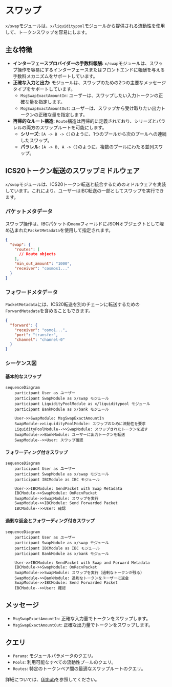 # スワップ

`x/swap`モジュールは、`x/liquiditypool`モジュールから提供される流動性を使用して、トークンスワップを容易にします。

## 主な特徴

* **インターフェースプロバイダーの手数料報酬:** `x/swap`モジュールは、スワップ操作を容易にするインターフェースまたはフロントエンドに報酬を与える手数料メカニズムをサポートしています。
* **正確な入力と出力:** モジュールは、スワップのための2つの主要なメッセージタイプをサポートしています。
  * `MsgSwapExactAmountIn`: ユーザーは、スワップしたい入力トークンの正確な量を指定します。
  * `MsgSwapExactAmountOut`: ユーザーは、スワップから受け取りたい出力トークンの正確な量を指定します。
* **再帰的なルート構造:** `Route`構造は再帰的に定義されており、シリーズとパラレルの両方のスワップルートを可能にします。
  * **シリーズ:** `[A -> B -> C]`のように、1つのプールから次のプールへの連続したスワップ。
  * **パラレル:** `[A -> B, A -> C]`のように、複数のプールにわたる並列スワップ。

## ICS20トークン転送のスワップミドルウェア

`x/swap`モジュールは、ICS20トークン転送と統合するためのミドルウェアを実装しています。これにより、ユーザーはIBC転送の一部としてスワップを実行できます。

### パケットメタデータ

スワップ操作は、IBCパケットの`memo`フィールドにJSONオブジェクトとして埋め込まれた`PacketMetadata`を使用して指定されます。

```json
{
  "swap": {
    "routes": [
      // Route objects
    ],
    "min_out_amount": "1000",
    "receiver": "cosmos1..."
  }
}
```

### フォワードメタデータ

`PacketMetadata`には、ICS20転送を別のチェーンに転送するための`ForwardMetadata`を含めることもできます。

```json
{
  "forward": {
    "receiver": "osmo1...",
    "port": "transfer",
    "channel": "channel-0"
  }
}
```

### シーケンス図

#### 基本的なスワップ

```mermaid
sequenceDiagram
    participant User as ユーザー
    participant SwapModule as x/swap モジュール
    participant LiquidityPoolModule as x/liquiditypool モジュール
    participant BankModule as x/bank モジュール

    User->>SwapModule: MsgSwapExactAmountIn
    SwapModule->>LiquidityPoolModule: スワップのために流動性を要求
    LiquidityPoolModule-->>SwapModule: スワップされたトークンを返す
    SwapModule->>BankModule: ユーザーに出力トークンを転送
    SwapModule-->>User: スワップ確認
```

#### フォワーディング付きスワップ

```mermaid
sequenceDiagram
    participant User as ユーザー
    participant SwapModule as x/swap モジュール
    participant IBCModule as IBC モジュール

    User->>IBCModule: SendPacket with Swap Metadata
    IBCModule->>SwapModule: OnRecvPacket
    SwapModule->>SwapModule: スワップを実行
    SwapModule->>IBCModule: Send Forwarded Packet
    IBCModule-->>User: 確認
```

#### 過剰な返金とフォワーディング付きスワップ

```mermaid
sequenceDiagram
    participant User as ユーザー
    participant SwapModule as x/swap モジュール
    participant IBCModule as IBC モジュール
    participant BankModule as x/bank モジュール

    User->>IBCModule: SendPacket with Swap and Forward Metadata
    IBCModule->>SwapModule: OnRecvPacket
    SwapModule->>SwapModule: スワップを実行（過剰なトークンが残る）
    SwapModule->>BankModule: 過剰なトークンをユーザーに返金
    SwapModule->>IBCModule: Send Forwarded Packet
    IBCModule-->>User: 確認
```

## メッセージ

* `MsgSwapExactAmountIn`: 正確な入力量でトークンをスワップします。
* `MsgSwapExactAmountOut`: 正確な出力量でトークンをスワップします。

## クエリ

* `Params`: モジュールパラメータのクエリ。
* `Pools`: 利用可能なすべての流動性プールのクエリ。
* `Routes`: 特定のトークンペア間の最適なスワップルートのクエリ。

詳細については、[Github](https://github.com/sunriselayer/sunrise/tree/main/x/swap)を参照してください。

